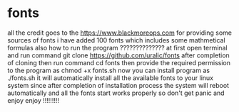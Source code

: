# fonts
all the credit goes to the https://www.blackmoreops.com for providing some sources of fonts
i have added 100 fonts which includes some mathmetical formulas also
how to run the program ??????????????
at first open terminal and run command 
git clone https://github.com/uralic/fonts
after completion of cloning then run command 
cd fonts
then provide the required permission to the program as
chmod +x fonts.sh
now you can  install program as 
./fonts.sh
it will automatically install all the available fonts to your linux system
since after completion of installation process the system will reboot automatically and all the fonts start works properly
so don't get panic and enjoy
enjoy !!!!!!!!!
